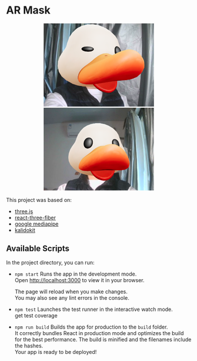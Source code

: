 # AR Mask

<div align="center">
  <img src=https://github.com/VOKA-AI/.github/blob/main/assets/ARMask1.png width="300"/><img src=https://github.com/VOKA-AI/.github/blob/main/assets/ARMask2.png width="300"/>
</div>

This project was based on:

* [three.js](https://threejs.org)
* [react-three-fiber](https://github.com/pmndrs/react-three-fiber)
* [google mediapipe](https://github.com/google/mediapipe)
* [kalidokit](https://github.com/yeemachine/kalidokit)

## Available Scripts

In the project directory, you can run:
* `npm start`
    Runs the app in the development mode.\
    Open [http://localhost:3000](http://localhost:3000) to view it in your browser.

    The page will reload when you make changes.\
    You may also see any lint errors in the console.
* `npm test`
    Launches the test runner in the interactive watch mode.\
    get test coverage
* `npm run build`
    Builds the app for production to the `build` folder.\
    It correctly bundles React in production mode and optimizes the build for the best performance.
    The build is minified and the filenames include the hashes.\
    Your app is ready to be deployed!
